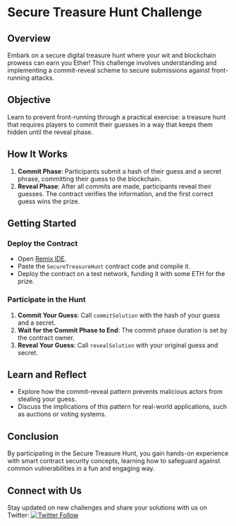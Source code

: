 # Secure Treasure Hunt Challenge

## Overview

Embark on a secure digital treasure hunt where your wit and blockchain prowess can earn you Ether! This challenge involves understanding and implementing a commit-reveal scheme to secure submissions against front-running attacks.

## Objective

Learn to prevent front-running through a practical exercise: a treasure hunt that requires players to commit their guesses in a way that keeps them hidden until the reveal phase. 

## How It Works

1. **Commit Phase**: Participants submit a hash of their guess and a secret phrase, committing their guess to the blockchain.
2. **Reveal Phase**: After all commits are made, participants reveal their guesses. The contract verifies the information, and the first correct guess wins the prize.

## Getting Started

### Deploy the Contract

- Open [Remix IDE](https://remix.ethereum.org).
- Paste the `SecureTreasureHunt` contract code and compile it.
- Deploy the contract on a test network, funding it with some ETH for the prize.

### Participate in the Hunt

1. **Commit Your Guess**: Call `commitSolution` with the hash of your guess and a secret.
2. **Wait for the Commit Phase to End**: The commit phase duration is set by the contract owner.
3. **Reveal Your Guess**: Call `revealSolution` with your original guess and secret.

## Learn and Reflect

- Explore how the commit-reveal pattern prevents malicious actors from stealing your guess.
- Discuss the implications of this pattern for real-world applications, such as auctions or voting systems.

## Conclusion

By participating in the Secure Treasure Hunt, you gain hands-on experience with smart contract security concepts, learning how to safeguard against common vulnerabilities in a fun and engaging way.

## Connect with Us

Stay updated on new challenges and share your solutions with us on Twitter: [![Twitter Follow](https://img.shields.io/twitter/follow/lmc_security?style=social)](https://twitter.com/lmc_security)
